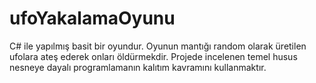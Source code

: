 ﻿# ufoYakalamaOyunu

C# ile yapılmış basit bir oyundur. Oyunun mantığı random olarak üretilen ufolara ateş ederek onları öldürmekdir.
Projede incelenen temel husus nesneye dayalı programlamanın kalıtım kavramını kullanmaktır. 
